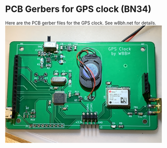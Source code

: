 # PCB Gerbers for GPS clock (BN34)
 
Here are the PCB gerber files for the GPS clock.  See w8bh.net for details.
![image](gps_clock_pcb.jpg) 
